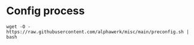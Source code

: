 # Config process

`wget -O - https://raw.githubusercontent.com/alphawerk/misc/main/preconfig.sh | bash`
